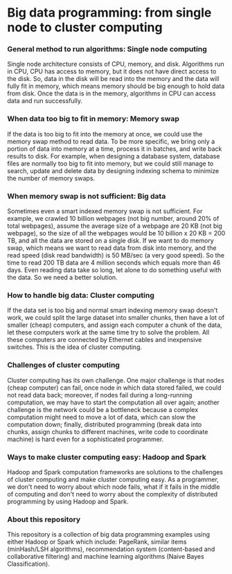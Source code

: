 # Big data programming: from single node to cluster computing 
### General method to run algorithms: Single node computing  
Single node architecture consists of CPU, memory, and disk. Algorithms run in CPU, CPU has access to memory, but it does not have direct access to the disk. So, data in the disk will be read into the memory and the data will fully fit in memory, which means memory should be big enough to hold data from disk. Once the data is in the memory, algorithms in CPU can access data and run successfully.

### When data too big to fit in memory: Memory swap
If the data is too big to fit into the memory at once, we could use the memory swap method to read data. To be more specific, we bring only a portion of data into memory at a time, process it in batches, and write back results to disk. For example, when designing a database system, database files are normally too big to fit into memory, but we could still manage to search, update and delete data by designing indexing schema to minimize the number of memory swaps.

### When memory swap is not sufficient: Big data
Sometimes even a smart indexed memory swap is not sufficient. For example, we crawled 10 billion webpages (not big number, around 20% of total webpages), assume the average size of a webpage are 20 KB (not big webpage), so the size of all the webpages would be 10 billion x 20 KB = 200 TB, and all the data are stored on a single disk. If we want to do memory swap, which means we want to read data from disk into memory, and the read speed (disk read bandwidth) is 50 MB/sec (a very good speed). So the time to read 200 TB data are 4 million seconds which equals more than 46 days. Even reading data take so long, let alone to do something useful with the data. So we need a better solution.

### How to handle big data: Cluster computing 
If the data set is too big and normal smart indexing memory swap doesn't work, we could split the large dataset into smaller chunks, then have a lot of smaller (cheap) computers, and assign each computer a chunk of the data, let these computers work at the same time try to solve the problem. All these computers are connected by Ethernet cables and inexpensive switches. This is the idea of cluster computing.

### Challenges of cluster computing 
Cluster computing has its own challenge. One major challenge is that nodes (cheap computer) can fail, once node in which data stored failed, we could not read data back; moreover, if nodes fail during a long-running computation, we may have to start the computation all over again; another challenge is the network could be a bottleneck because a complex computation might need to move a lot of data, which can slow the computation down; finally, distributed programming (break data into chunks, assign chunks to different machines, write code to coordinate machine) is hard even for a sophisticated programmer.

### Ways to make cluster computing easy: Hadoop and Spark 
Hadoop and Spark computation frameworks are solutions to the challenges of cluster computing and make cluster computing easy. As a programmer, we don't need to worry about which node fails, what if it fails in the middle of computing and don't need to worry about the complexity of distributed programming by using Hadoop and Spark.

### About this repository 
This repository is a collection of big data programming examples using either Hadoop or Spark which include: PageRank, similar items (minHash/LSH algorithms), recommendation system (content-based and collaborative filtering) and machine learning algorithms (Naive Bayes Classification).


